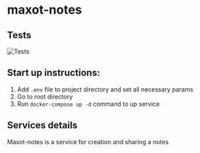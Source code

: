 # maxot-notes

## Tests 
![Tests](https://ci.maxot.xyz/buildStatus/icon?job=maxot-notes-tests)

## Start up instructions:

1) Add `.env` file to project directory and set all necessary params
2) Go to root directory
3) Run `docker-compose up -d` command to up service

## Services details

Maxot-notes is a service for creation and sharing a notes
